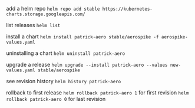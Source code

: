 add a helm repo
`helm repo add stable https://kubernetes-charts.storage.googleapis.com/`

list releases
`helm list`

install a chart
`helm install patrick-aero stable/aerospike -f aerospike-values.yaml`

uninstalling a chart
`helm uninstall patrick-aero`

upgrade a release
`helm upgrade --install patrick-aero --values new-values.yaml stable/aerospike`

see revision history
`helm history patrick-aero`

rollback to first release
`helm rollback patrick-aero 1` for first revision
`helm rollback patrick-aero 0` for last revision


